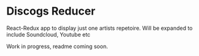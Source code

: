 # Discogs Reducer

React-Redux app to display just one artists repetoire. Will be expanded to include Soundcloud, Youtube etc

Work in progress, readme coming soon.

